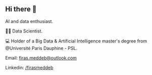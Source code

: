 ## Hi there 👋

AI and data enthusiast.

👨‍💻 Data Scientist.

💻 Holder of a Big Data & Artificial Intelligence master's degree from @Université Paris Dauphine - PSL.

Email: firas.meddeb@outlook.com

Linkedin: [/firasmeddeb](https://www.linkedin.com/in/firasmeddeb/)
